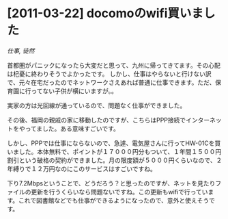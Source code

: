 # [2011-03-22] docomoのwifi買いました
_仕事, 徒然_

首都圏がパニックになったら大変だと思って、九州に帰ってきてます。その心配は杞憂に終わりそうでよかったです。
しかし、仕事はやらないと行けない訳で、元々在宅だったのでネットワークさえあれば普通に仕事できます。ただ、保育園に行ってない子供が横にいますが。。

実家の方は光回線が通っているので、問題なく仕事ができました。

その後、福岡の親戚の家に移動したのですが、こちらはPPP接続でインターネットをやってました。ある意味すごいです。

しかし、PPPでは仕事にならないので、急遽、電気屋さんに行ってHW-01Cを買いました。本体無料で、ポイントが１７０００円分もついて、１年間１５００円割引という破格の契約ができました。月の限度額が５０００円くらいなので、２年縛りで１２万円なのにこのサービスはすごいですね。

下り7.2Mbpsということで、どうだろう？と思ったのですが、ネットを見たりファイルの更新を行うくらいなら問題ないですね。この更新もwifiで行っています。これで図書館などでも仕事ができるようになったので、意外と使えそうです。

